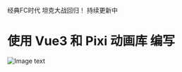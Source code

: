 经典FC时代 坦克大战回归！ 
持续更新中

# 使用 Vue3 和 Pixi 动画库 编写

![Image text](https://raw.githubusercontent.com/mia1232/-tankWar2D/master/assets/jietu.jpeg)   